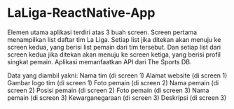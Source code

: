 # LaLiga-ReactNative-App

Elemen utama aplikasi terdiri atas 3 buah screen. Screen pertama menampilkan list daftar tim La Liga. Setiap list jika ditekan akan menuju ke screen kedua, yang berisi list pemain dari tim tersebut. Dan setiap list dari screen kedua jika ditekan akan menuju ke screen ketiga, yang berisi profil singkat pemain. Aplikasi memanfaatkan API dari The Sports DB.

Data yang diambil yakni:
Nama tim (di screen 1)
Alamat website (di screen 1)
Gambar logo tim (di screen 1)
Foto pemain (di screen 2)
Nama pemain (di screen 2)
Posisi pemain (di screen 2)
Foto pemain (di screen 3)
Nama pemain (di screen 3)
Kewarganegaraan (di screen 3)
Deskripsi (di screen 3)

